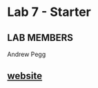# Lab 7 - Starter
## LAB MEMBERS
Andrew Pegg
## [website](https://andrewcomputsci2019.github.io/lab7-starter/)
